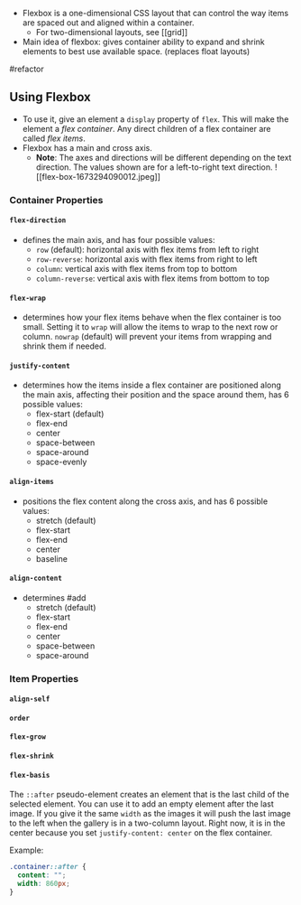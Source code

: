 - Flexbox is a one-dimensional CSS layout that can control the way items are spaced out and aligned within a container.
	- For two-dimensional layouts, see [[grid]]
- Main idea of flexbox: gives container ability to expand and shrink elements to best use available space. (replaces float layouts)

#refactor
## Using Flexbox
- To use it, give an element a `display` property of `flex`. This will make the element a _flex container_. Any direct children of a flex container are called _flex items_.
- Flexbox has a main and cross axis.
	- **Note**: The axes and directions will be different depending on the text direction. The values shown are for a left-to-right text direction.
![[flex-box-1673294090012.jpeg]]
### Container Properties
#### `flex-direction` 
- defines the main axis, and has four possible values:
	-   `row` (default): horizontal axis with flex items from left to right
	-   `row-reverse`: horizontal axis with flex items from right to left
	-   `column`: vertical axis with flex items from top to bottom
	-   `column-reverse`: vertical axis with flex items from bottom to top
#### `flex-wrap` 
- determines how your flex items behave when the flex container is too small. Setting it to `wrap` will allow the items to wrap to the next row or column. `nowrap` (default) will prevent your items from wrapping and shrink them if needed.
#### `justify-content`
- determines how the items inside a flex container are positioned along the main axis, affecting their position and the space around them, has 6 possible values:
	- flex-start (default)
	- flex-end
	- center
	- space-between
	- space-around
	- space-evenly
#### `align-items` 
- positions the flex content along the cross axis, and has 6 possible values:
	- stretch (default)
	- flex-start
	- flex-end
	- center
	- baseline
#### `align-content`
- determines #add 
	- stretch (default)
	- flex-start
	- flex-end
	- center
	- space-between
	- space-around

### Item Properties
#### `align-self`
#### `order`
#### `flex-grow`
#### `flex-shrink`
#### `flex-basis`




The `::after` pseudo-element creates an element that is the last child of the selected element. You can use it to add an empty element after the last image. If you give it the same `width` as the images it will push the last image to the left when the gallery is in a two-column layout. Right now, it is in the center because you set `justify-content: center` on the flex container.

Example:

```css
.container::after {
  content: "";
  width: 860px;
}
```





